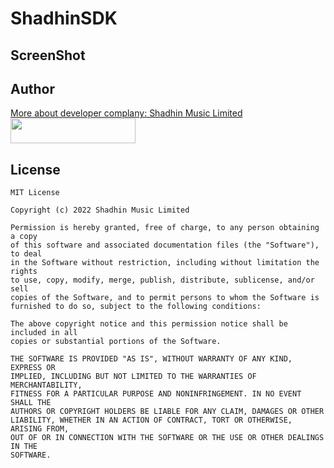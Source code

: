 # ShadhinSDK
<!-- [![](https://jitpack.io/v/GakkMedia/MYBLShadhinSDK-android.svg)](https://jitpack.io/#GakkMedia/MYBLShadhinSDK-android) -->

## ScreenShot
<!-- <p align="center"> -->
<!--   <a style="text-decoration:none" area-label="Android"> -->
<!-- <img src="https://raw.githubusercontent.com/GakkMedia/ShadhinSDK/dev_rezaul/sampleImage/1.jpg" width="100" height="200" /> -->
<!--   </a> -->
<!--   <a style="text-decoration:none" area-label="Build Status"> -->
<!--     <img src="https://raw.githubusercontent.com/GakkMedia/ShadhinSDK/dev_rezaul/sampleImage/2.jpg" width="100" height="200" /> -->
<!--   </a> -->
<!--   <a style="text-decoration:none" area-label="Min API: 21"> -->
<!--     <img src="https://raw.githubusercontent.com/GakkMedia/ShadhinSDK/dev_rezaul/sampleImage/3.jpg" width="100" height="200" /> -->
<!--   </a> -->
<!--   <a style="text-decoration:none" area-label="Play Store"> -->
<!--     <img src="https://raw.githubusercontent.com/GakkMedia/ShadhinSDK/dev_rezaul/sampleImage/4.jpg" width="100" height="200" /> -->
<!--   </a> -->
<!--   <a style="text-decoration:none" area-label="License: GPL v3"> -->
<!--     <img src="https://raw.githubusercontent.com/GakkMedia/ShadhinSDK/dev_rezaul/sampleImage/5.jpg" width="100" height="200" /> -->
<!--   </a> -->
<!--   <a style="text-decoration:none" area-label="Twitter Follow"> -->
<!--     <img src="https://raw.githubusercontent.com/GakkMedia/ShadhinSDK/dev_rezaul/sampleImage/6.jpg" width="100" height="200" /> -->
<!--   </a> -->
<!--   <a style="text-decoration:none" area-label="Crowdin"> -->
<!--     <img src="https://raw.githubusercontent.com/GakkMedia/ShadhinSDK/dev_rezaul/sampleImage/7.jpg" width="100" height="200" /> -->
<!--   </a> -->
<!--     <a style="text-decoration:none" area-label="Crowdin"> -->
<!--     <img src="https://raw.githubusercontent.com/GakkMedia/ShadhinSDK/dev_rezaul/sampleImage/8.jpg" width="100" height="200" /> -->
<!--   </a> -->
<!--     <a style="text-decoration:none" area-label="Crowdin"> -->
<!--     <img src="https://raw.githubusercontent.com/GakkMedia/ShadhinSDK/dev_rezaul/sampleImage/9.jpg" width="100" height="200" /> -->
<!--   </a> -->
<!--     <a style="text-decoration:none" area-label="Crowdin"> -->
<!--     <img src="https://raw.githubusercontent.com/GakkMedia/ShadhinSDK/dev_rezaul/sampleImage/10.jpg" width="100" height="200" /> -->
<!--   </a> -->
<!--     <a style="text-decoration:none" area-label="Crowdin"> -->
<!--     <img src="https://raw.githubusercontent.com/GakkMedia/ShadhinSDK/dev_rezaul/sampleImage/11.jpg" width="100" height="200" /> -->
<!--   </a> -->
<!--     <a style="text-decoration:none" area-label="Crowdin"> -->
<!--     <img src="https://raw.githubusercontent.com/GakkMedia/ShadhinSDK/dev_rezaul/sampleImage/12.jpg" width="100" height="200" /> -->
<!--   </a> -->
<!--     <a style="text-decoration:none" area-label="Crowdin"> -->
<!--     <img src="https://raw.githubusercontent.com/GakkMedia/ShadhinSDK/dev_rezaul/sampleImage/13.jpg" width="100" height="200" /> -->
<!--   </a> -->
<!--     <a style="text-decoration:none" area-label="Crowdin"> -->
<!--     <img src="https://raw.githubusercontent.com/GakkMedia/ShadhinSDK/dev_rezaul/sampleImage/14.jpg" width="100" height="200" /> -->
<!--   </a> -->
<!--     <a style="text-decoration:none" area-label="Crowdin"> -->
<!--     <img src="https://raw.githubusercontent.com/GakkMedia/ShadhinSDK/dev_rezaul/sampleImage/15.jpg" width="100" height="200" /> -->
<!--   </a> -->
<!-- </p> -->

<!--      -->
<!-- ## Setup -->
<!-- **Root level** -->
<!--        -->
<!--     allprojects { -->
<!-- 	repositories { -->
<!-- 		... -->
<!-- 		maven { url 'https://jitpack.io' } -->
<!-- 		} -->
<!--     } -->

<!-- **Gradle** -->

<!--     dependencies { -->
<!--        implementation 'com.github.shadhin-music:MYBLMusicSDK:Tag' -->
<!--     } -->
<!--      -->
<!--  ## Usage -->

<!-- More usages about ShadhinSDK, please see the sample. -->

<!-- At first initialize SDK. And implement -->
<!--       -->
<!--      interface ShadhinSDKCallback { -->
<!--      //after initializeSDK this method will be notify -->
<!--      //about the token status -->
<!--      fun tokenStatus(isTokenValid: Boolean, error: String) -->
<!--      } -->

<!--      ShadhinMusicSdkCore.initializeSDK(token: String, refSdkCall: ShadhinSDKCallback) -->

<!-- Open MusicFragment and Music Activity -->

<!--      ShadhinMusicSdkCore.getMusicFragment() -->

<!--      ShadhinMusicSdkCore.openMusic(reqContext: Context) -->
<!--       -->
<!-- Open API Activity -->

<!--      ShadhinMusicSdkCore.openPatch(reqContext: Context, requestId: Int) -->

<!-- API Activity Request Type -->
<!--       -->
<!--      get rcode from API -->
<!--       -->
<!-- Call destroySDK method when Root Activity will destroy -->
<!--       -->
<!--      override fun onDestroy() { -->
<!--         ShadhinMusicSdkCore.destroySDK(applicationContext) -->
<!--         super.onDestroy() -->
<!--     } -->
  
## Author
<!-- Rezaul Khan, rezaulkhan.gakk@gmail.com -->

[More about developer complany: Shadhin Music Limited <img src="https://shadhinmusic.com/img/shadhinlogo.svg" width="200" height="40" />](https://shadhinmusic.com)

## License

    MIT License

    Copyright (c) 2022 Shadhin Music Limited

    Permission is hereby granted, free of charge, to any person obtaining a copy
    of this software and associated documentation files (the "Software"), to deal
    in the Software without restriction, including without limitation the rights
    to use, copy, modify, merge, publish, distribute, sublicense, and/or sell
    copies of the Software, and to permit persons to whom the Software is
    furnished to do so, subject to the following conditions:

    The above copyright notice and this permission notice shall be included in all
    copies or substantial portions of the Software.

    THE SOFTWARE IS PROVIDED "AS IS", WITHOUT WARRANTY OF ANY KIND, EXPRESS OR
    IMPLIED, INCLUDING BUT NOT LIMITED TO THE WARRANTIES OF MERCHANTABILITY,
    FITNESS FOR A PARTICULAR PURPOSE AND NONINFRINGEMENT. IN NO EVENT SHALL THE
    AUTHORS OR COPYRIGHT HOLDERS BE LIABLE FOR ANY CLAIM, DAMAGES OR OTHER
    LIABILITY, WHETHER IN AN ACTION OF CONTRACT, TORT OR OTHERWISE, ARISING FROM,
    OUT OF OR IN CONNECTION WITH THE SOFTWARE OR THE USE OR OTHER DEALINGS IN THE
    SOFTWARE.
